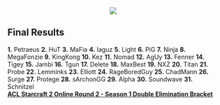 <div id="q" style="padding: 0 10px;">
<center><img src="http://img32.imageshack.us/img32/6744/aclsc2or2s1.png"></center>
<h2>Final Results</h2>
<p>
<b>1.</b> Petraeus
<b>2.</b> HuT
<b>3.</b> MaFia
<b>4.</b> Iaguz
<b>5.</b> Light
<b>6.</b> PiG
<b>7.</b> Ninja
<b>8.</b> MegaFonzie
<b>9.</b> KingKong
<b>10.</b> Kez
<b>11.</b> Nomad
<b>12.</b> AgUy
<b>13.</b> Fenner
<b>14.</b> Tigey
<b>15.</b> Jambi
<b>16.</b> Tgun
<b>17.</b> Delete
<b>18.</b> MaxBest
<b>19.</b> NXZ
<b>20.</b> Titan
<b>21.</b> Probe
<b>22.</b> Lemminks
<b>23.</b> Elliott
<b>24.</b> RageBoredGuy
<b>25.</b> ChadMann
<b>26.</b> Surge
<b>27.</b> Protege
<b>28.</b> sArchonGG
<b>29.</b> Alpha
<b>30.</b> Soundwave
<b>31.</b> Schnitzel
<br><b>
<a href="http://challonge.com/ACL13S1O2">ACL Starcraft 2 Online Round 2 - Season 1 Double Elimination Bracket</a><b>
</b></b></p>
</div>